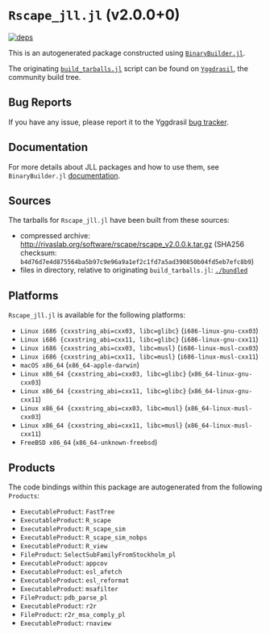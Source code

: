 # `Rscape_jll.jl` (v2.0.0+0)

[![deps](https://juliahub.com/docs/Rscape_jll/deps.svg)](https://juliahub.com/ui/Packages/Rscape_jll/kbNMk?page=2)

This is an autogenerated package constructed using [`BinaryBuilder.jl`](https://github.com/JuliaPackaging/BinaryBuilder.jl).

The originating [`build_tarballs.jl`](https://github.com/JuliaPackaging/Yggdrasil/blob/160d68c9f77d2d9468544994bc7b16a74f7fd10c/R/Rscape/build_tarballs.jl) script can be found on [`Yggdrasil`](https://github.com/JuliaPackaging/Yggdrasil/), the community build tree.

## Bug Reports

If you have any issue, please report it to the Yggdrasil [bug tracker](https://github.com/JuliaPackaging/Yggdrasil/issues).

## Documentation

For more details about JLL packages and how to use them, see `BinaryBuilder.jl` [documentation](https://docs.binarybuilder.org/stable/jll/).

## Sources

The tarballs for `Rscape_jll.jl` have been built from these sources:

* compressed archive: http://rivaslab.org/software/rscape/rscape_v2.0.0.k.tar.gz (SHA256 checksum: `b4d76d7e4d875564ba5b97c9e96a9a1ef2c1fd7a5ad390850b04fd5eb7efc8b9`)
* files in directory, relative to originating `build_tarballs.jl`: [`./bundled`](https://github.com/JuliaPackaging/Yggdrasil/tree/160d68c9f77d2d9468544994bc7b16a74f7fd10c/R/Rscape/bundled)

## Platforms

`Rscape_jll.jl` is available for the following platforms:

* `Linux i686 {cxxstring_abi=cxx03, libc=glibc}` (`i686-linux-gnu-cxx03`)
* `Linux i686 {cxxstring_abi=cxx11, libc=glibc}` (`i686-linux-gnu-cxx11`)
* `Linux i686 {cxxstring_abi=cxx03, libc=musl}` (`i686-linux-musl-cxx03`)
* `Linux i686 {cxxstring_abi=cxx11, libc=musl}` (`i686-linux-musl-cxx11`)
* `macOS x86_64` (`x86_64-apple-darwin`)
* `Linux x86_64 {cxxstring_abi=cxx03, libc=glibc}` (`x86_64-linux-gnu-cxx03`)
* `Linux x86_64 {cxxstring_abi=cxx11, libc=glibc}` (`x86_64-linux-gnu-cxx11`)
* `Linux x86_64 {cxxstring_abi=cxx03, libc=musl}` (`x86_64-linux-musl-cxx03`)
* `Linux x86_64 {cxxstring_abi=cxx11, libc=musl}` (`x86_64-linux-musl-cxx11`)
* `FreeBSD x86_64` (`x86_64-unknown-freebsd`)

## Products

The code bindings within this package are autogenerated from the following `Products`:

* `ExecutableProduct`: `FastTree`
* `ExecutableProduct`: `R_scape`
* `ExecutableProduct`: `R_scape_sim`
* `ExecutableProduct`: `R_scape_sim_nobps`
* `ExecutableProduct`: `R_view`
* `FileProduct`: `SelectSubFamilyFromStockholm_pl`
* `ExecutableProduct`: `appcov`
* `ExecutableProduct`: `esl_afetch`
* `ExecutableProduct`: `esl_reformat`
* `ExecutableProduct`: `msafilter`
* `FileProduct`: `pdb_parse_pl`
* `ExecutableProduct`: `r2r`
* `FileProduct`: `r2r_msa_comply_pl`
* `ExecutableProduct`: `rnaview`
